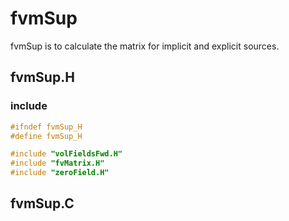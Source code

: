 # fvmSup

fvmSup is to calculate the matrix for implicit and explicit sources.

## fvmSup.H

### include

```cpp
#ifndef fvmSup_H
#define fvmSup_H

#include "volFieldsFwd.H"
#include "fvMatrix.H"
#include "zeroField.H"
```

## fvmSup.C